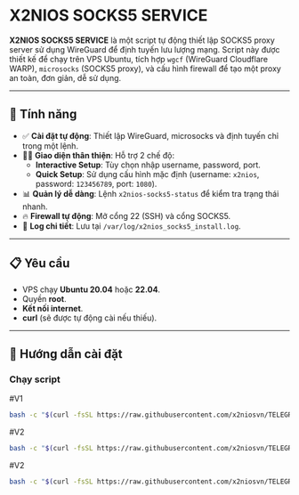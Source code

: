 # X2NIOS SOCKS5 SERVICE

**X2NIOS SOCKS5 SERVICE** là một script tự động thiết lập SOCKS5 proxy server sử dụng WireGuard để định tuyến lưu lượng mạng. Script này được thiết kế để chạy trên VPS Ubuntu, tích hợp `wgcf` (WireGuard Cloudflare WARP), `microsocks` (SOCKS5 proxy), và cấu hình firewall để tạo một proxy an toàn, đơn giản, dễ sử dụng.

---

## 🧩 Tính năng

- ✅ **Cài đặt tự động**: Thiết lập WireGuard, microsocks và định tuyến chỉ trong một lệnh.
- 🧑‍💻 **Giao diện thân thiện**: Hỗ trợ 2 chế độ:
  - **Interactive Setup**: Tùy chọn nhập username, password, port.
  - **Quick Setup**: Sử dụng cấu hình mặc định (username: `x2nios`, password: `123456789`, port: `1080`).
- 📊 **Quản lý dễ dàng**: Lệnh `x2nios-socks5-status` để kiểm tra trạng thái nhanh.
- 🔥 **Firewall tự động**: Mở cổng 22 (SSH) và cổng SOCKS5.
- 📁 **Log chi tiết**: Lưu tại `/var/log/x2nios_socks5_install.log`.

---

## 📋 Yêu cầu

- VPS chạy **Ubuntu 20.04** hoặc **22.04**.
- Quyền **root**.
- **Kết nối internet**.
- **curl** (sẽ được tự động cài nếu thiếu).

---

## 🚀 Hướng dẫn cài đặt

### Chạy script

#V1
```bash
bash -c "$(curl -fsSL https://raw.githubusercontent.com/x2niosvn/TELEGRAM-SOCKS5/main/install.sh)"
```
#V2
```bash
bash -c "$(curl -fsSL https://raw.githubusercontent.com/x2niosvn/TELEGRAM-SOCKS5/main/socks5_status.sh)"
```
#V2
```bash
bash -c "$(curl -fsSL https://raw.githubusercontent.com/x2niosvn/TELEGRAM-SOCKS5/main/install_v2.sh)"
```
